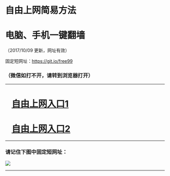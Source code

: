 ﻿# 自由上网简易方法

# 电脑、手机一键翻墙

（2017/10/09 更新，网址有效）

固定短网址：https://git.io/free99

### （微信如打不开，请转到浏览器打开）


***





# &nbsp;&nbsp; <a href="http://ft238229601.fwq-tz-1001.info/fwqtz01.html?t=100900128728 " target="_blank">自由上网入口1</a>
# &nbsp;&nbsp; <a href="http://ft2914725198.fwq-tz-1002.info/fwqtz02.html?t=100900114581 " target="_blank">自由上网入口2</a>
***

### 请记住下图中固定短网址：

<img src="https://s3-us-west-2.amazonaws.com/fwq-1001/yjfq-20170905okok.png" /> 


***

